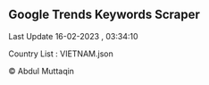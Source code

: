 

## Google Trends Keywords Scraper 
 
Last Update 16-02-2023 , 03:34:10

Country List :
VIETNAM.json



© Abdul Muttaqin 
